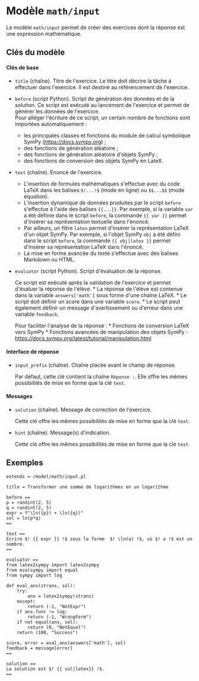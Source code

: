 # Modèle `math/input`

Le modèle `math/input` permet de créer des exercices dont la réponse est une expression mathématique.


## Clés du modèle

#### Clés de base
* `title` (chaîne). Titre de l'exercice.
    Le titre doit décrire la tâche à effectuer dans l'exercice. Il est destiné au référencement de l'exercice.
* `before` (script Python). Script de génération des données et de la solution.
   Ce script est exécuté au lancement de l'exercice et permet de générer les données de l'exercice.  
   Pour alléger l'écriture de ce script, un certain nombre de fonctions sont importées automatiquement :
   * les principales classes et fonctions du module de calcul symbolique SymPy (https://docs.sympy.org) ;
   * des fonctions de génération aléatoire ;
   * des fonctions de génération aléatoire d'objets SymPy ;
   * des fonctions de conversion des objets SymPy en LateX.
* `text` (chaîne). Enoncé de l'exercice. 
    * L'insertion de formules mathématiques s'effectue avec du code LaTeX dans les balises `$!...!$` (mode en ligne) ou `$$...$$` (mode équation).
    * L'insertion dynamique de données produites par le script `before` s'effectue à l'aide des balises `{{...}}`. Par exemple, si la variable `var` a été définie dans le script `before`, la commande `{{ var }}` permet d'insérer sa représentation textuelle dans l'énoncé.
    * Par ailleurs, un filtre `latex` permet d'insérer la représentation LaTeX d'un objet SymPy. Par exemple, si l'objet SymPy `obj` a été défini dans le script `before`, la commande `{{ obj|latex }}` permet d'insérer sa représentation LaTeX dans l'énoncé.
    * La mise en forme avancée du texte s'effectue avec des balises Markdown ou HTML.


* `evaluator` (script Python). Script d'évaluation de la réponse.

    Ce script est exécuté après la validation de l'exercice et permet d'évaluer la réponse de l'élève.
        * La réponse de l'élève est contenue dans la variable `answers['math']` sous forme d'une chaîne LaTeX.
        * Le script doit définir un score dans une variable `score`.
        * Le script peut également définir un message d'avertissement ou d'erreur dans une variable `feedback`.

    Pour faciliter l'analyse de la réponse :
        * Fonctions de conversion LaTeX vers SymPy
        * Fonctions avancées de manipulation des objets SymPy : https://docs.sympy.org/latest/tutorial/manipulation.html

    


#### Interface de réponse
* `input_prefix` (chaîne). Chaîne placée avant le champ de réponse. 

    Par défaut, cette clé contient la chaîne `Réponse :`. Elle offre les mêmes possibilités de mise en forme que la clé `text`.

#### Messages
* `solution` (chaîne). Message de correction de l'exercice.

    Cette clé offre les mêmes possibilités de mise en forme que la clé `text`.

* `hint` (chaîne). Message(s) d'indication.

    Cette clé offre les mêmes possibilités de mise en forme que la clé `text`.

## Exemples

```
extends = /model/math/input.pl

title = Transformer une somme de logarithmes en un logarithme

before ==
p = randint(2, 5)
q = randint(2, 5)
expr = f"\ln({p}) + \ln({q})"
sol = ln(p*q)
==

text ==
Ecrire $! {{ expr }} !$ sous la forme  $! \ln(a) !$, où $! a !$ est un nombre.
==

evaluator ==
from latex2sympy import latex2sympy
from evalsympy import equal
from sympy import log

def eval_ans(strans, sol):
    try:
        ans = latex2sympy(strans)
    except:
        return (-1, "NotExpr")
    if ans.func != log:
        return (-1, "WrongForm")
    if not equal(ans, sol):
        return (0, "NotEqual")
    return (100, "Success")

score, error = eval_ans(answers['math'], sol)
feedback = message[error]
==

solution ==
La solution est $! {{ sol|latex}} !$.
==
```
